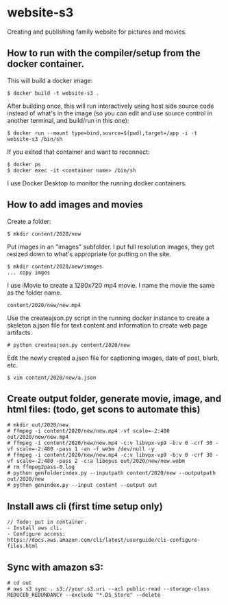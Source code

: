 # website-s3
Creating and publishing family website for pictures and movies.

## How to run with the compiler/setup from the docker container.

This will build a docker image:

    $ docker build -t website-s3 .

After building once, this will run interactively using host side source code
instead of what's in the image (so you can edit and use source control in
another terminal, and build/run in this one):

    $ docker run --mount type=bind,source=$(pwd),target=/app -i -t website-s3 /bin/sh

If you exited that container and want to reconnect:

    $ docker ps
    $ docker exec -it <container name> /bin/sh

I use Docker Desktop to monitor the running docker containers.

## How to add images and movies

Create a folder:

    $ mkdir content/2020/new

Put images in an "images" subfolder. I put full resolution images, they get resized down to what's appropriate for putting on the site.

    $ mkdir content/2020/new/images
    ... copy imges

I use iMovie to create a 1280x720 mp4 movie. I name the movie the same as the folder name.

    content/2020/new/new.mp4

Use the createajson.py script in the running docker instance to create a skeleton a.json file for text content and information to create web page artifacts.

    # python createajson.py content/2020/new

Edit the newly created a.json file for captioning images, date of post, blurb, etc.

    $ vim content/2020/new/a.json

## Create output folder, generate movie, image, and html files: (todo, get scons to automate this)

    # mkdir out/2020/new
    # ffmpeg -i content/2020/new/new.mp4 -vf scale=-2:480 out/2020/new/new.mp4
    # ffmpeg -i content/2020/new/new.mp4 -c:v libvpx-vp9 -b:v 0 -crf 30 -vf scale=-2:480 -pass 1 -an -f webm /dev/null -y
    # ffmpeg -i content/2020/new/new.mp4 -c:v libvpx-vp9 -b:v 0 -crf 30 -vf scale=-2:480 -pass 2 -c:a libopus out/2020/new/new.webm
    # rm ffmpeg2pass-0.log
    # python genfolderindex.py --inputpath content/2020/new --outputpath out/2020/new
    # python genindex.py --input content --output out

## Install aws cli (first time setup only)

    // Todo: put in container.
    - Install aws cli.
    - Configure access: https://docs.aws.amazon.com/cli/latest/userguide/cli-configure-files.html

## Sync with amazon s3:

    # cd out
    # aws s3 sync . s3://your.s3.uri --acl public-read --storage-class REDUCED_REDUNDANCY --exclude "*.DS_Store" --delete

